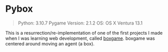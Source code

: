# Pybox

> Python: 3.10.7
> Pygame Version: 2.1.2
> OS: OS X Ventura 13.1

This is a resurrection/re-implementation of one of the first projects I made when I was learning web
development, called [boxgame](https://github.com/MayorMonty/boxgame). boxgame was centered around
moving an agent (a box).
